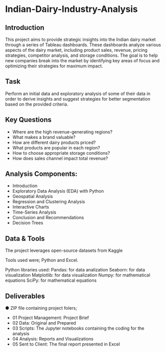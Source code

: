 # Indian-Dairy-Industry-Analysis

## Introduction
This project aims to provide strategic insights into the Indian dairy market through a series of Tableau dashboards. These dashboards analyze various aspects of the dairy market, including product sales, revenue, pricing strategies, competitor analysis, and storage conditions. The goal is to help new companies break into the market by identifying key areas of focus and optimizing their strategies for maximum impact.

## Task
Perform an initial data and exploratory analysis of some of their data in order to derive insights and suggest strategies for better segmentation based on the provided criteria.

## Key Questions
- Where are the high revenue-generating regions?
- What makes a brand valuable?
- How are different dairy products priced?
- What products are popular in each region?
- How to choose appropriate storage conditions?
- How does sales channel impact total revenue?

## Analysis Components:
- Introduction
- Exploratory Data Analysis (EDA) with Python
- Geospatial Analysis
- Regression and Clustering Analysis
- Interactive Charts
- Time-Series Analysis
- Conclusion and Recommendations
- Decision Trees

## Data & Tools
The project leverages open-source datasets from Kaggle

Tools used were; Python and Excel. 

Python libraries used:
Pandas: for data analization
Seaborn: for data visualization
Matplotlib: for data visualization
Numpy: for mathematical equations
SciPy: for mathematical equations

## Deliverables
● ZIP file containing project folers;
  - 01 Project Management: Project Brief
  - 02 Data: Original and Prepared
  - 03 Scripts: The Jupyter notebooks containing the coding for the analysis
  - 04 Analysis: Reports and Visualizations
  - 05 Sent to Client: The final report presented in Excel
